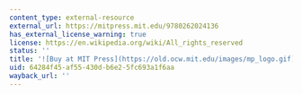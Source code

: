 ```yaml
---
content_type: external-resource
external_url: https://mitpress.mit.edu/9780262024136
has_external_license_warning: true
license: https://en.wikipedia.org/wiki/All_rights_reserved
status: ''
title: '![Buy at MIT Press](https://old.ocw.mit.edu/images/mp_logo.gif)'
uid: 64284f45-af55-430d-b6e2-5fc693a1f6aa
wayback_url: ''
---
```

